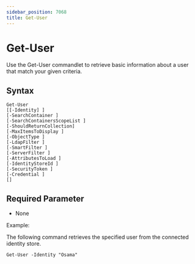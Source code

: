 ```yaml
---
sidebar_position: 7068
title: Get-User
---
```


# Get-User

Use the Get-User commandlet to retrieve basic information about a user that match your given criteria.

## Syntax

```
Get-User  
[[-Identity] ]  
[-SearchContainer ]  
[-SearchContainersScopeList ]  
[-ShouldReturnCollection]  
[-MaxItemsToDisplay ]  
[-ObjectType ]  
[-LdapFilter ]  
[-SmartFilter ]  
[-ServerFilter ]  
[-AttributesToLoad ]  
[-IdentityStoreId ]  
[-SecurityToken ]  
[-Credential ]  
[]
```
## Required Parameter

* None

Example:

The following command retrieves the specified user from the connected identity store.

```
Get-User -Identity "Osama"
```